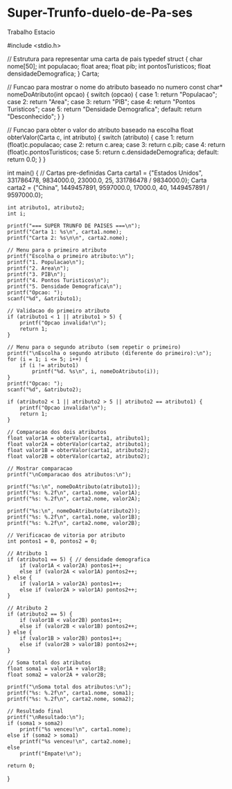 # Super-Trunfo-duelo-de-Pa-ses
Trabalho Estacio

#include <stdio.h>

// Estrutura para representar uma carta de pais
typedef struct {
    char nome[50];
    int populacao;
    float area;
    float pib;
    int pontosTuristicos;
    float densidadeDemografica;
} Carta;

// Funcao para mostrar o nome do atributo baseado no numero
const char* nomeDoAtributo(int opcao) {
    switch (opcao) {
        case 1: return "Populacao";
        case 2: return "Area";
        case 3: return "PIB";
        case 4: return "Pontos Turisticos";
        case 5: return "Densidade Demografica";
        default: return "Desconhecido";
    }
}

// Funcao para obter o valor do atributo baseado na escolha
float obterValor(Carta c, int atributo) {
    switch (atributo) {
        case 1: return (float)c.populacao;
        case 2: return c.area;
        case 3: return c.pib;
        case 4: return (float)c.pontosTuristicos;
        case 5: return c.densidadeDemografica;
        default: return 0.0;
    }
}

int main() {
    // Cartas pre-definidas
    Carta carta1 = {"Estados Unidos", 331786478, 9834000.0, 23000.0, 25, 331786478 / 9834000.0};
    Carta carta2 = {"China", 1449457891, 9597000.0, 17000.0, 40, 1449457891 / 9597000.0};

    int atributo1, atributo2;
    int i;

    printf("=== SUPER TRUNFO DE PAISES ===\n");
    printf("Carta 1: %s\n", carta1.nome);
    printf("Carta 2: %s\n\n", carta2.nome);

    // Menu para o primeiro atributo
    printf("Escolha o primeiro atributo:\n");
    printf("1. Populacao\n");
    printf("2. Area\n");
    printf("3. PIB\n");
    printf("4. Pontos Turisticos\n");
    printf("5. Densidade Demografica\n");
    printf("Opcao: ");
    scanf("%d", &atributo1);

    // Validacao do primeiro atributo
    if (atributo1 < 1 || atributo1 > 5) {
        printf("Opcao invalida!\n");
        return 1;
    }

    // Menu para o segundo atributo (sem repetir o primeiro)
    printf("\nEscolha o segundo atributo (diferente do primeiro):\n");
    for (i = 1; i <= 5; i++) {
        if (i != atributo1)
            printf("%d. %s\n", i, nomeDoAtributo(i));
    }
    printf("Opcao: ");
    scanf("%d", &atributo2);

    if (atributo2 < 1 || atributo2 > 5 || atributo2 == atributo1) {
        printf("Opcao invalida!\n");
        return 1;
    }

    // Comparacao dos dois atributos
    float valor1A = obterValor(carta1, atributo1);
    float valor2A = obterValor(carta2, atributo1);
    float valor1B = obterValor(carta1, atributo2);
    float valor2B = obterValor(carta2, atributo2);

    // Mostrar comparacao
    printf("\nComparacao dos atributos:\n");

    printf("%s:\n", nomeDoAtributo(atributo1));
    printf("%s: %.2f\n", carta1.nome, valor1A);
    printf("%s: %.2f\n", carta2.nome, valor2A);

    printf("%s:\n", nomeDoAtributo(atributo2));
    printf("%s: %.2f\n", carta1.nome, valor1B);
    printf("%s: %.2f\n", carta2.nome, valor2B);

    // Verificacao de vitoria por atributo
    int pontos1 = 0, pontos2 = 0;

    // Atributo 1
    if (atributo1 == 5) { // densidade demografica
        if (valor1A < valor2A) pontos1++; 
        else if (valor2A < valor1A) pontos2++;
    } else {
        if (valor1A > valor2A) pontos1++;
        else if (valor2A > valor1A) pontos2++;
    }

    // Atributo 2
    if (atributo2 == 5) {
        if (valor1B < valor2B) pontos1++; 
        else if (valor2B < valor1B) pontos2++;
    } else {
        if (valor1B > valor2B) pontos1++;
        else if (valor2B > valor1B) pontos2++;
    }

    // Soma total dos atributos
    float soma1 = valor1A + valor1B;
    float soma2 = valor2A + valor2B;

    printf("\nSoma total dos atributos:\n");
    printf("%s: %.2f\n", carta1.nome, soma1);
    printf("%s: %.2f\n", carta2.nome, soma2);

    // Resultado final
    printf("\nResultado:\n");
    if (soma1 > soma2)
        printf("%s venceu!\n", carta1.nome);
    else if (soma2 > soma1)
        printf("%s venceu!\n", carta2.nome);
    else
        printf("Empate!\n");

    return 0;
}
